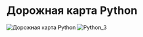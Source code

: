 # Дорожная карта Python
![Дорожная карта Python](https://user-images.githubusercontent.com/31240774/123660144-106abc80-d83c-11eb-8f13-e44e9d394fd4.jpg)
![Python_3](https://user-images.githubusercontent.com/31240774/123661041-e06fe900-d83c-11eb-81cf-f32d906902a6.png)
